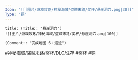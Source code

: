 ```yaml
---
Icon: "![[图片/游戏攻略/神秘海域/盗贼末路/奖杯/悬崖洞穴.png|30]]"
Type: "铜"
---
```

```ad-common-bronze-trophy
title: (Title:: "悬崖洞穴")
![[图片/游戏攻略/神秘海域/盗贼末路/奖杯/悬崖洞穴.png|100]]

(Comment:: "完成地图 6：遗迹")
```

#神秘海域/盗贼末路/奖杯/DLC/生存 #奖杯 #铜
